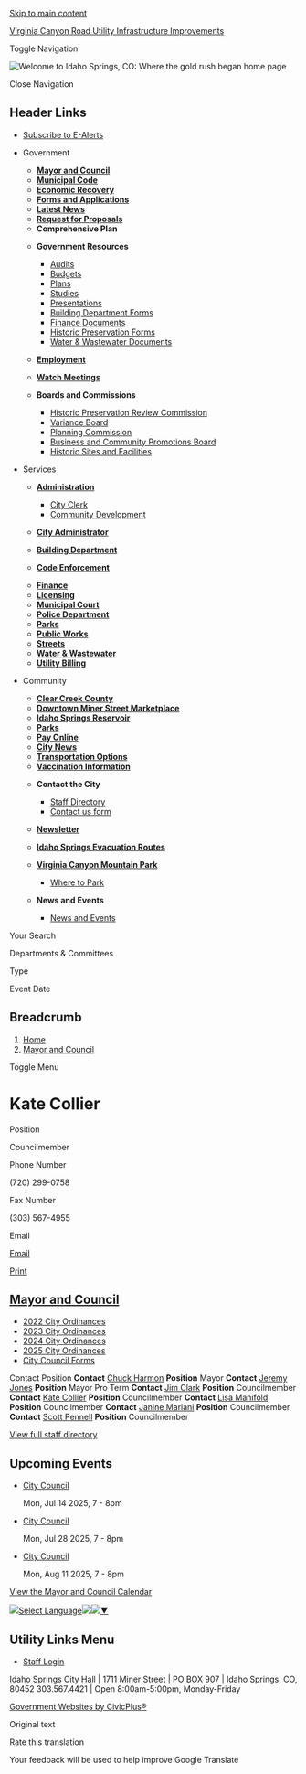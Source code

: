 [Skip to main content](https://www.idahospringsco.com/mayor-and-council/directory-listing/kate-collier/)

[Virginia Canyon Road Utility Infrastructure Improvements](https://www.idahospringsco.com/home-page/page/virginia-canyon-road-utility-infrastructure-improvements)

Toggle Navigation

![Welcome to Idaho Springs, CO: Where the gold rush began home page](https://www.idahospringsco.com/themes/custom/idahospringsco/idahospringsco_theme/logo.png)

Close Navigation

## Header Links

- [Subscribe to E-Alerts](https://www.idahospringsco.com/portal)

<!--THE END-->

- Government
  
  - [**Mayor and Council**](https://www.idahospringsco.com/mayor-and-council/directory-listing/kate-collier/mayor-and-council)
  - [**Municipal Code**](https://library.municode.com/co/idaho_springs/codes/municipal_code "(opens in a new window)")
  - [**Economic Recovery**](https://www.idahospringsco.com/mayor-and-council/directory-listing/kate-collier/Economic-Recovery)
  - [**Forms and Applications**](https://www.idahospringsco.com/forms)
  - [**Latest News**](https://www.idahospringsco.com/mayor-and-council/directory-listing/kate-collier/news)
  - [**Request for Proposals**](https://www.idahospringsco.com/mayor-and-council/directory-listing/kate-collier/rfps)
  - **Comprehensive Plan**
  
  <!--THE END-->
  
  - **Government Resources**
    
    - [Audits](https://www.idahospringsco.com/node/461)
    - [Budgets](https://www.idahospringsco.com/node/466)
    - [Plans](https://www.idahospringsco.com/node/471)
    - [Studies](https://www.idahospringsco.com/node/476)
    - [Presentations](https://www.idahospringsco.com/node/491)
    - [Building Department Forms](https://www.idahospringsco.com/node/501)
    - [Finance Documents](https://www.idahospringsco.com/node/486)
    - [Historic Preservation Forms](https://www.idahospringsco.com/node/516)
    - [Water &amp; Wastewater Documents](https://www.idahospringsco.com/water-wastewater/page/documents)
  
  <!--THE END-->
  
  - [**Employment**](https://www.idahospringsco.com/node/291)
  - [**Watch Meetings**](https://www.idahospringsco.com/home-page/page/meetings)
  - **Boards and Commissions**
    
    - [Historic Preservation Review Commission](https://www.idahospringsco.com/mayor-and-council/directory-listing/kate-collier/historic-preservation-review-commission)
    - [Variance Board](https://www.idahospringsco.com/mayor-and-council/directory-listing/kate-collier/Variance-Board)
    - [Planning Commission](https://www.idahospringsco.com/mayor-and-council/directory-listing/kate-collier/Planning-Commission)
    - [Business and Community Promotions Board](https://www.idahospringsco.com/economic-recovery)
    - [Historic Sites and Facilities](https://www.idahospringsco.com/historic-sites-and-facilities-board)
  
  <!--THE END-->
- Services
  
  - [**Administration**](https://www.idahospringsco.com/mayor-and-council/directory-listing/kate-collier/Administration)
    
    - [City Clerk](https://www.idahospringsco.com/mayor-and-council/directory-listing/kate-collier/city-clerk)
    - [Community Development](https://www.idahospringsco.com/mayor-and-council/directory-listing/kate-collier/Community-Development)
  - [**City Administrator**](https://www.idahospringsco.com/city-administrator)
  - [**Building Department**](https://www.idahospringsco.com/mayor-and-council/directory-listing/kate-collier/Building-Department)
  - [**Code Enforcement**](https://www.idahospringsco.com/node/1116)
  
  <!--THE END-->
  
  - [**Finance**](https://www.idahospringsco.com/finance)
  - [**Licensing**](https://www.idahospringsco.com/mayor-and-council/directory-listing/kate-collier/Licensing)
  - [**Municipal Court**](https://www.idahospringsco.com/mayor-and-council/directory-listing/kate-collier/Municipal-Court)
  - [**Police Department**](https://www.idahospringsco.com/mayor-and-council/directory-listing/kate-collier/Police-Department)
  - [**Parks**](https://www.idahospringsco.com/mayor-and-council/directory-listing/kate-collier/Parks)
  
  <!--THE END-->
  
  - [**Public Works**](https://www.idahospringsco.com/mayor-and-council/directory-listing/kate-collier/Public-Works)
  - [**Streets**](https://www.idahospringsco.com/streets)
  - [**Water &amp; Wastewater**](https://www.idahospringsco.com/mayor-and-council/directory-listing/kate-collier/water-wastewater)
  - [**Utility Billing**](https://www.idahospringsco.com/mayor-and-council/directory-listing/kate-collier/Utilities)
  
  <!--THE END-->
- Community
  
  - [**Clear Creek County**](https://www.clearcreekcounty.us "(opens in a new window)")
  - [**Downtown Miner Street Marketplace**](https://visitclearcreek.com/minerstreetmarket "(opens in a new window)")
  - [**Idaho Springs Reservoir**](https://www.idahospringsco.com/node/441)
  - [**Parks**](https://www.idahospringsco.com/node/446)
  
  <!--THE END-->
  
  - [**Pay Online**](https://xpressbillpay.com/ "(opens in a new window)")
  - [**City News**](https://www.idahospringsco.com/mayor-and-council/directory-listing/kate-collier/news)
  - [**Transportation Options**](https://www.idahospringsco.com/transportation-options)
  - [**Vaccination Information**](https://www.idahospringsco.com/node/551)
  
  <!--THE END-->
  
  - **Contact the City**
    
    - [Staff Directory](https://www.idahospringsco.com/mayor-and-council/directory-listing/kate-collier/directory)
    - [Contact us form](https://www.idahospringsco.com/mayor-and-council/directory-listing/kate-collier/contact-us)
  - [**Newsletter**](https://www.idahospringsco.com/administration/page/city-idaho-springs-newsletter?destination=%2Fdashboard)
  
  <!--THE END-->
  
  - [**Idaho Springs Evacuation Routes**](https://www.idahospringsco.com/node/761)
  - [**Virginia Canyon Mountain Park**](https://www.idahospringsco.com/node/1081)
    
    - [Where to Park](https://www.idahospringsco.com/node/1086)
  - **News and Events**
    
    - [News and Events](https://www.idahospringsco.com/news)

Your Search

Departments &amp; Committees

Type

Event Date

## Breadcrumb

1. [Home](https://www.idahospringsco.com)
2. [Mayor and Council](https://www.idahospringsco.com/mayor-and-council)

Toggle Menu

# Kate Collier

Position

Councilmember

Phone Number

(720) 299-0758

Fax Number

(303) 567-4955

Email

[Email](https://www.idahospringsco.com/email-contact/node/66/field_email "Email Kate Collier (opens in a new window)")

[Print](https://www.idahospringsco.com/print/pdf/node/66)

## [Mayor and Council](https://www.idahospringsco.com/mayor-and-council)

- [2022 City Ordinances](https://www.idahospringsco.com/mayor-and-council/page/2022-city-ordinances)
- [2023 City Ordinances](https://www.idahospringsco.com/mayor-and-council/page/2023-city-ordinances)
- [2024 City Ordinances](https://www.idahospringsco.com/mayor-and-council/page/2024-city-ordinances)
- [2025 City Ordinances](https://www.idahospringsco.com/mayor-and-council/page/2025-city-ordinanaces)
- [City Council Forms](https://www.idahospringsco.com/mayor-and-council/page/city-council-forms)

Contact Position **Contact** [Chuck Harmon](https://www.idahospringsco.com/mayor-and-council/directory-listing/chuck-harmon) **Position** Mayor **Contact** [Jeremy Jones](https://www.idahospringsco.com/mayor-and-council/directory-listing/jeremy-jones) **Position** Mayor Pro Term **Contact** [Jim Clark](https://www.idahospringsco.com/mayor-and-council/directory-listing/jim-clark) **Position** Councilmember **Contact** [Kate Collier](https://www.idahospringsco.com/mayor-and-council/directory-listing/kate-collier) **Position** Councilmember **Contact** [Lisa Manifold](https://www.idahospringsco.com/mayor-and-council/directory-listing/lisa-manifold) **Position** Councilmember **Contact** [Janine Mariani](https://www.idahospringsco.com/mayor-and-council/directory-listing/janine-mariani) **Position** Councilmember **Contact** [Scott Pennell](https://www.idahospringsco.com/mayor-and-council/directory-listing/scott-pennell) **Position** Councilmember

[View full staff directory](https://www.idahospringsco.com/directory)

## Upcoming Events

- [City Council](https://www.idahospringsco.com/mayor-and-council/page/city-council-8)
  
  Mon, Jul 14 2025, 7 - 8pm
- [City Council](https://www.idahospringsco.com/mayor-and-council/page/city-council-7)
  
  Mon, Jul 28 2025, 7 - 8pm
- [City Council](https://www.idahospringsco.com/mayor-and-council/page/city-council-8)
  
  Mon, Aug 11 2025, 7 - 8pm

[View the Mayor and Council Calendar](https://www.idahospringsco.com/calendar?boards-commissions=36)

![](https://www.google.com/images/cleardot.gif)[Select Language![](https://www.google.com/images/cleardot.gif)​![](https://www.google.com/images/cleardot.gif)▼](https://www.idahospringsco.com/mayor-and-council/directory-listing/kate-collier)

## Utility Links Menu

- [Staff Login](https://www.idahospringsco.com/login?current=)

Idaho Springs City Hall | 1711 Miner Street | PO BOX 907 | Idaho Springs, CO, 80452 303.567.4421 | Open 8:00am-5:00pm, Monday-Friday

[Government Websites by CivicPlus®](https://www.civicplus.com "(opens in a new window)")

Original text

Rate this translation

Your feedback will be used to help improve Google Translate